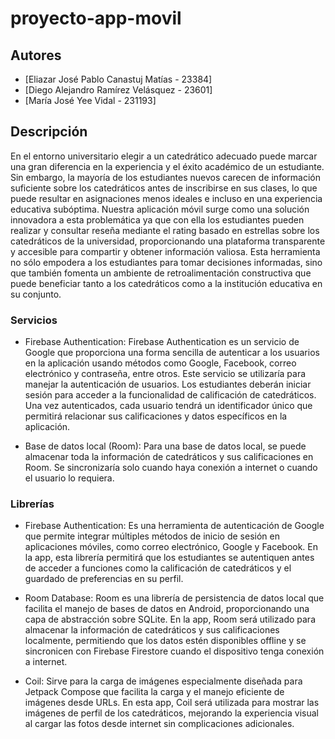 # proyecto-app-movil

## Autores

-   [Eliazar José Pablo Canastuj Matías - 23384]
-   [Diego Alejandro Ramírez Velásquez - 23601]
-   [María José Yee Vidal - 231193]

## Descripción
En el entorno universitario elegir a un catedrático adecuado puede marcar una gran diferencia en la experiencia y el éxito académico de un estudiante. Sin embargo, la mayoría de los estudiantes nuevos carecen de información suficiente sobre los catedráticos antes de inscribirse en sus clases, lo que puede resultar en asignaciones menos ideales e incluso en una experiencia educativa subóptima. Nuestra aplicación móvil surge como una solución innovadora a esta problemática ya que con ella los estudiantes pueden realizar y consultar reseña mediante el rating basado en estrellas sobre los catedráticos de la universidad, proporcionando una plataforma transparente y accesible para compartir y obtener información valiosa. Esta herramienta no sólo empodera a los estudiantes para tomar decisiones informadas, sino que también fomenta un ambiente de retroalimentación
constructiva que puede beneficiar tanto a los catedráticos como a la institución educativa en su conjunto.


### Servicios
- Firebase Authentication: Firebase Authentication es un servicio de Google que proporciona una forma sencilla de autenticar a los usuarios en la aplicación usando métodos como Google, Facebook, correo electrónico y contraseña, entre otros.
Este servicio se utilizaría para manejar la autenticación de usuarios. Los estudiantes deberán iniciar sesión para acceder a la funcionalidad de calificación de catedráticos. Una vez autenticados, cada usuario tendrá un identificador único que permitirá relacionar sus calificaciones y datos específicos en la aplicación.

- Base de datos local (Room): Para una base de datos local, se puede almacenar toda la información de catedráticos y sus calificaciones en Room. Se sincronizaría solo cuando haya conexión a internet o cuando el usuario lo requiera.

### Librerías
- Firebase Authentication:  Es una herramienta de autenticación de Google que permite integrar múltiples métodos de inicio de sesión en aplicaciones móviles, como correo electrónico, Google y Facebook. En la app, esta librería permitirá que los estudiantes se autentiquen antes de acceder a funciones como la calificación de catedráticos y el guardado de preferencias en su perfil.

- Room Database: Room es una librería de persistencia de datos local que facilita el manejo de bases de datos en Android, proporcionando una capa de abstracción sobre SQLite. En la app, Room será utilizado para almacenar la información de catedráticos y sus calificaciones localmente, permitiendo que los datos estén disponibles offline y se sincronicen con Firebase Firestore cuando el dispositivo tenga conexión a internet.

- Coil: Sirve para la carga de imágenes especialmente diseñada para Jetpack Compose que facilita la carga y el manejo eficiente de imágenes desde URLs. En esta app, Coil será utilizada para mostrar las imágenes de perfil de los catedráticos, mejorando la experiencia visual al cargar las fotos desde internet sin complicaciones adicionales.

